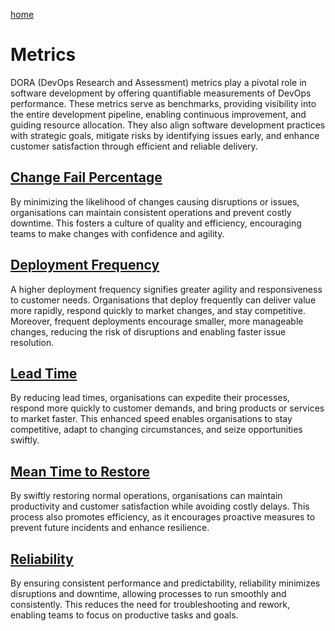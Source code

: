 [home](../README.md)
# Metrics

DORA (DevOps Research and Assessment) metrics play a pivotal role in software development by offering quantifiable measurements of DevOps performance. These metrics serve as benchmarks, providing visibility into the entire development pipeline, enabling continuous improvement, and guiding resource allocation. They also align software development practices with strategic goals, mitigate risks by identifying issues early, and enhance customer satisfaction through efficient and reliable delivery.


## [Change Fail Percentage](change-fail-percentage.md)
By minimizing the likelihood of changes causing disruptions or issues, organisations can maintain consistent operations and prevent costly downtime. This fosters a culture of quality and efficiency, encouraging teams to make changes with confidence and agility.


## [Deployment Frequency](deployment-frequency.md)
A higher deployment frequency signifies greater agility and responsiveness to customer needs. Organisations that deploy frequently can deliver value more rapidly, respond quickly to market changes, and stay competitive. Moreover, frequent deployments encourage smaller, more manageable changes, reducing the risk of disruptions and enabling faster issue resolution.


## [Lead Time](lead-time.md)
By reducing lead times, organisations can expedite their processes, respond more quickly to customer demands, and bring products or services to market faster. This enhanced speed enables organisations to stay competitive, adapt to changing circumstances, and seize opportunities swiftly.


## [Mean Time to Restore](mean-time-to-restore.md)
By swiftly restoring normal operations, organisations can maintain productivity and customer satisfaction while avoiding costly delays. This process also promotes efficiency, as it encourages proactive measures to prevent future incidents and enhance resilience.


## [Reliability](reliability.md)
By ensuring consistent performance and predictability, reliability minimizes disruptions and downtime, allowing processes to run smoothly and consistently. This reduces the need for troubleshooting and rework, enabling teams to focus on productive tasks and goals.
